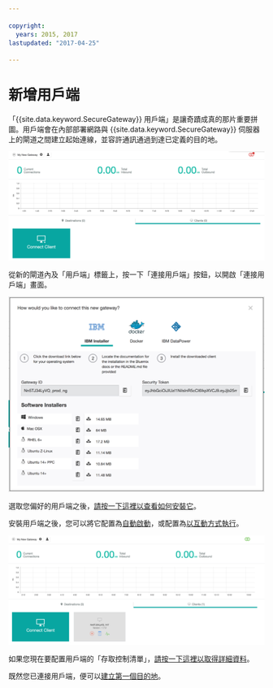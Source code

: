 ```yaml
---

copyright:
  years: 2015, 2017
lastupdated: "2017-04-25"

---
```


# 新增用戶端

「{{site.data.keyword.SecureGateway}} 用戶端」是讓奇蹟成真的那片重要拼圖。用戶端會在內部部署網路與 {{site.data.keyword.SecureGateway}} 伺服器上的閘道之間建立起始連線，並容許通訊通過到達已定義的目的地。

![新建閘道](./images/newGateway.png?raw=true "新建閘道")

從新的閘道內及「用戶端」標籤上，按一下「連接用戶端」按鈕，以開啟「連接用戶端」畫面。

![連接用戶端](./images/connectClient.png?raw=true "連接用戶端")

選取您偏好的用戶端之後，[請按一下這裡以查看如何安裝它](./securegateway_install.html)。

安裝用戶端之後，您可以將它配置為[自動啟動](./securegateway_auto-start.html)，或配置為[以互動方式執行](./securegateway_interaction.html)。

![連接的用戶端](./images/connectedClient.png?raw=true "連接的用戶端")

如果您現在要配置用戶端的「存取控制清單」，[請按一下這裡以取得詳細資料](./securegateway_acl.html)。

既然您已連接用戶端，便可以[建立第一個目的地](./securegateway_destination.html)。
